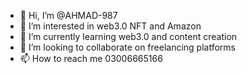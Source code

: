 - 👋 Hi, I’m @AHMAD-987
- 👀 I’m interested in web3.0 NFT and Amazon
- 🌱 I’m currently learning web3.0 and content creation
- 💞️ I’m looking to collaborate on freelancing platforms
- 📫 How to reach me 03006665166

<!---
AHMAD-987/AHMAD-987 is a ✨ special ✨ repository because its `README.md` (this file) appears on your GitHub profile.
You can click the Preview link to take a look at your changes.
--->
